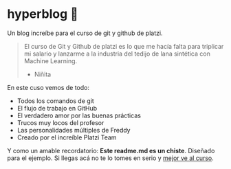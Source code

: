 # hyperblog 💚
Un blog increíbe para el curso de git y github de platzi.
> El curso de Git y Github de platzi es lo que me hacía falta para triplicar mi salario y lanzarme a la industria del tedijo de lana sintética con Machine Learning.
> - Niñita

En este cuso vemos de todo:
- Todos los comandos de git
- El flujo de trabajo en GitHub
- El verdadero amor por las buenas prácticas
- Trucos muy locos del profesor
- Las personalidades múltiples de Freddy
- Creado por el increíble Platzi Team

Y como un amable recordatorio: **Este readme.md es un chiste**. Diseñado para el ejemplo. Si llegas acá no te lo tomes en serio y [mejor ve al curso](https://platzi.com/ "mejor ve al curso"). 